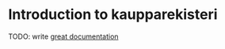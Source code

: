 # Introduction to kaupparekisteri

TODO: write [great documentation](http://jacobian.org/writing/what-to-write/)
